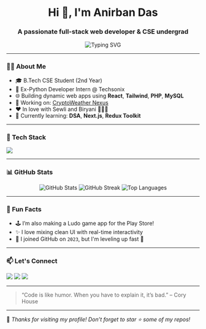 <h1 align="center">Hi 👋, I'm Anirban Das</h1>
<h3 align="center">A passionate full-stack web developer & CSE undergrad</h3>

<p align="center">
  <img src="https://readme-typing-svg.demolab.com?font=Fira+Code&pause=1000&center=true&width=435&lines=Code.+Create.+Repeat.;Crafting+the+Future+with+Code.;Welcome+to+my+Digital+World+%F0%9F%9A%80" alt="Typing SVG" />
</p>

---

### 🧑‍💻 About Me
- 🎓 B.Tech CSE Student (2nd Year)
- 💼 Ex-Python Developer Intern @ Techsonix
- 🌐 Building dynamic web apps using **React**, **Tailwind**, **PHP**, **MySQL**
- 🚀 Working on: [CryptoWeather Nexus](#)
- ❤️ In love with Sewli and Biryani 🍗🥚🥔
- 🧠 Currently learning: **DSA**, **Next.js**, **Redux Toolkit**

---

### 🚀 Tech Stack

<p align="left">
  <img src="https://skillicons.dev/icons?i=html,css,js,react,php,mysql,tailwind,git,github,vscode,figma,python,c" />
</p>

---

### 📊 GitHub Stats

<p align="center">
  <img src="https://github-readme-stats.vercel.app/api?username=AnirbanDas2004&show_icons=true&theme=radical" alt="GitHub Stats" />
  <img src="https://github-readme-streak-stats.herokuapp.com/?user=AnirbanDas2004&theme=radical" alt="GitHub Streak" />
  <img src="https://github-readme-stats.vercel.app/api/top-langs/?username=AnirbanDas2004&layout=compact&theme=radical" alt="Top Languages" />
</p>

---

### 🧩 Fun Facts

- 🕹️ I’m also making a Ludo game app for the Play Store!
- ✨ I love mixing clean UI with real-time interactivity
- 📅 I joined GitHub on `2023`, but I'm leveling up fast 💯

---

### 📫 Let's Connect

<p>
  <a href="https://www.linkedin.com/in/anirban-das-2004/"><img src="https://img.shields.io/badge/LinkedIn-blue?style=for-the-badge&logo=linkedin" /></a>
  <a href="mailto:your-email@gmail.com"><img src="https://img.shields.io/badge/Gmail-red?style=for-the-badge&logo=gmail" /></a>
  <a href="https://anirbandas.vercel.app"><img src="https://img.shields.io/badge/Portfolio-grey?style=for-the-badge&logo=vercel" /></a>
</p>

---

> “Code is like humor. When you have to explain it, it’s bad.” – Cory House

---

🖤 *Thanks for visiting my profile! Don’t forget to star ⭐️ some of my repos!*
